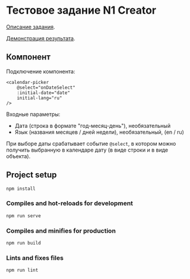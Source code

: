 # Тестовое задание N1 Creator

[Описание задания](https://n1creator.com/whtestjs.html).

[Демонстрация результата](https://geff21st.github.io/n1creator.whtestjs/).

## Компонент <CalendarPicker>

Подключение компонента:

```vue
<calendar-picker
    @select="onDateSelect"
    :initial-date="date"
    initial-lang="ru"
/>
```

Входные параметры:

* Дата (строка в формате "год-месяц-день"), необязательный
* Язык (названия месяцев / дней недели), необязательный, (en / ru)

При выборе даты срабатывает событие ``@select``, в котором можно получить выбранную в календаре дату (в виде строки и в виде объекта).

## Project setup
```
npm install
```

### Compiles and hot-reloads for development
```
npm run serve
```

### Compiles and minifies for production
```
npm run build
```

### Lints and fixes files
```
npm run lint
```

